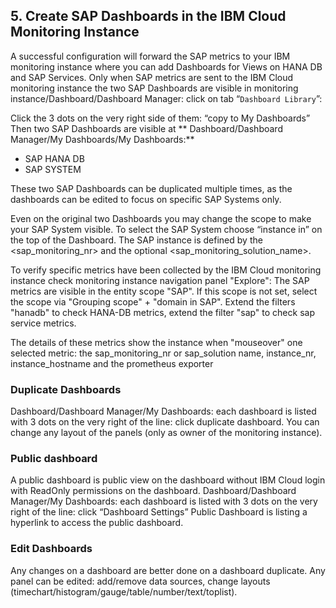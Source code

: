 ## 5. Create SAP Dashboards in the IBM Cloud Monitoring Instance

A successful configuration will forward the SAP metrics to your IBM monitoring instance
where you can add Dashboards for Views on HANA DB and SAP Services.
Only when SAP metrics are sent to the IBM Cloud monitoring instance
the two SAP Dashboards are visible in monitoring instance/Dashboard/Dashboard Manager:
click on tab “`Dashboard Library`”:

Click the 3 dots on the very right side of them: “copy to My Dashboards”
Then two SAP Dashboards are visible at ** Dashboard/Dashboard Manager/My Dashboards/My
Dashboards:**

* SAP HANA DB
* SAP SYSTEM

These two SAP Dashboards can be duplicated multiple times,
as the dashboards can be edited to focus on specific SAP Systems only.

Even on the original two Dashboards you may change the scope to make your SAP System visible.
To select the SAP System choose “instance in” on the top of the Dashboard.
The SAP instance is defined by the <sap_monitoring_nr> and the optional <sap_monitoring_solution_name>.

To  verify specific metrics have been collected by the IBM Cloud monitoring instance check monitoring instance navigation panel "Explore":
The SAP metrics are visible in the entity scope "SAP".
If this scope is not set, select the scope via "Grouping scope" + "domain in SAP".
Extend the filters "hanadb" to check HANA-DB metrics,
extend the filter "sap" to check sap service metrics.

The details of these metrics show the instance when "mouseover" one selected metric: the sap_monitoring_nr or sap_solution name, instance_nr, instance_hostname and the prometheus exporter

### Duplicate Dashboards

Dashboard/Dashboard Manager/My Dashboards:
each dashboard is listed with 3 dots on the very right of the line: click duplicate dashboard.
You can change any layout of the panels (only as owner of the monitoring instance).

### Public dashboard

A public dashboard is public view on the dashboard without IBM Cloud login with ReadOnly
permissions on the dashboard.
Dashboard/Dashboard Manager/My Dashboards:
each dashboard is listed with 3 dots on the very right of the line: click “Dashboard Settings”
Public Dashboard is listing a hyperlink to access the public dashboard.

### Edit Dashboards

Any changes on a dashboard are better done on a dashboard duplicate.
Any panel can be edited: add/remove data sources, change layouts (timechart/histogram/gauge/table/number/text/toplist).
